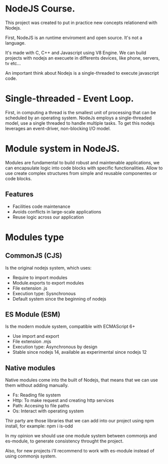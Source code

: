 
# NodeJS Course.

This project was created to put in practice new concepts relationend with Nodejs.

First, NodeJS is an runtime enviroment and open source.
It's not a language.

It's made with C, C++ and Javascript using V8 Engine.
We can build projects with nodejs an execuete in differents devices, like phone, servers, tv etc...

An important think about Nodejs is a single-threaded to execute javascript code.

# Single-threaded - Event Loop.
First, in computing a thread is the smallest unit of processing that can be scheduled by an operating system.
NodeJs employs a single-threaded model, use a single threaded to handle multiple tasks.
To get this nodejs leverages an event-driver, non-blocking I/O model.

# Module system in NodeJS.
Modules are fundamental to build robust and maintenable applications, we can encapsulate logic into code blocks with specific functionalities.
Allow to use create complex structures from simple and reusable componentes or code blocks.


 


## Features

- Facilities code maintenance
- Avoids conflicts in large-scale applications
- Reuse logic across our application




# Modules type

## CommonJS (CJS)
Is the original nodejs system, which uses:

- Require to import modules
- Module.exports to export modules
- File extension .js
- Execution type: Sysnchronous
- Default system since the beginning of nodejs

## ES Module (ESM)
Is the modern module system, compatible with ECMAScript 6+

- Use import and export
- File extension .mjs
- Execution type: Asynchronous by design
- Stable since nodejs 14, available as experimental since nodejs 12

## Native modules
Native modules come into the built of Nodejs, that means that we can use them without adding manually.

- Fs: Reading file system
- Http: To make request and creating http services
- Path: Accesing to file paths
- Os: Interact with operating system

Thir party are those libraries that we can add into our project using npm install, for example:
npm i is-odd

In my opinion we should use one module system between commonjs and es-module, to generate consistency throught the project.

Also, for new projects i'll recommend to work with es-module instead of using commonjs system.


